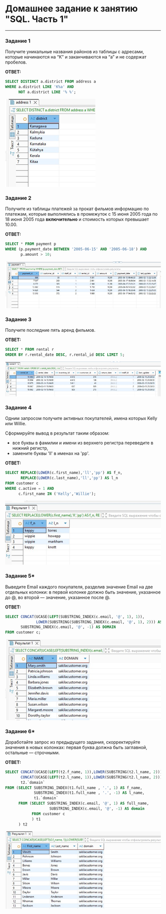 # Домашнее задание к занятию "SQL. Часть 1"

---

### Задание 1

Получите уникальные названия районов из таблицы с адресами, которые начинаются на “K” и заканчиваются на “a” и не содержат пробелов.

**ОТВЕТ:**
```SQl
SELECT DISTINCT a.district FROM address a 
WHERE a.district LIKE 'K%a' AND 
      NOT a.district LIKE '% %';
```  

![Задание 1](https://github.com/KokinAlexey/all-hw/blob/main/hw-12-03-SQL-1/images/Screenshot_1.jpg)

### Задание 2

Получите из таблицы платежей за прокат фильмов информацию по платежам, которые выполнялись в промежуток с 15 июня 2005 года по 18 июня 2005 года **включительно** и стоимость которых превышает 10.00.

**ОТВЕТ:**
```SQl
SELECT * FROM payment p 
WHERE (p.payment_date BETWEEN '2005-06-15' AND '2005-06-18') AND
       p.amount > 10;
```  

![Задание 2](https://github.com/KokinAlexey/all-hw/blob/main/hw-12-03-SQL-1/images/Screenshot_2.jpg)

### Задание 3

Получите последние пять аренд фильмов.

**ОТВЕТ:**
```SQl
SELECT * FROM rental r 
ORDER BY r.rental_date DESC, r.rental_id DESC LIMIT 5;
```  

![Задание 3](https://github.com/KokinAlexey/all-hw/blob/main/hw-12-03-SQL-1/images/Screenshot_3.jpg)

### Задание 4

Одним запросом получите активных покупателей, имена которых Kelly или Willie. 

Сформируйте вывод в результат таким образом:
- все буквы в фамилии и имени из верхнего регистра переведите в нижний регистр,
- замените буквы 'll' в именах на 'pp'.

**ОТВЕТ:**
```SQl
SELECT REPLACE(LOWER(c.first_name),'ll','pp') AS f_n, 
       REPLACE(LOWER(c.last_name),'ll','pp') AS l_n  
FROM customer c 
WHERE c.active = 1 AND 
      c.first_name IN ('Kelly','Willie');
```  

![Задание 4](https://github.com/KokinAlexey/all-hw/blob/main/hw-12-03-SQL-1/images/Screenshot_4.jpg)

### Задание 5*

Выведите Email каждого покупателя, разделив значение Email на две отдельных колонки: в первой колонке должно быть значение, указанное до @, во второй — значение, указанное после @.

**ОТВЕТ:**
```SQl
SELECT CONCAT(UCASE(LEFT(SUBSTRING_INDEX(c.email, '@', 1), 1)), 
              LOWER(SUBSTRING(SUBSTRING_INDEX(c.email, '@', 1), 2))) AS NAME, 
       SUBSTRING_INDEX(c.email, '@', -1) AS DOMAIN 
FROM customer c;
```  

![Задание 5](https://github.com/KokinAlexey/all-hw/blob/main/hw-12-03-SQL-1/images/Screenshot_5.jpg)

### Задание 6*

Доработайте запрос из предыдущего задания, скорректируйте значения в новых колонках: первая буква должна быть заглавной, остальные — строчными.

**ОТВЕТ:**
```SQl
SELECT CONCAT(UCASE(LEFT(t2.f_name, 1)),LOWER(SUBSTRING(t2.l_name, 2))) AS First_name,
       CONCAT(UCASE(LEFT(t2.l_name, 1)),LOWER(SUBSTRING(t2.l_name, 2))) AS Last_name,
       t2.`domain` 
FROM (SELECT SUBSTRING_INDEX(t1.full_name , '.', 1) AS f_name, 
             SUBSTRING_INDEX(t1.full_name , '.', -1) AS l_name,
             t1.`domain` 
      FROM (SELECT SUBSTRING_INDEX(c.email, '@', 1) AS full_name, 
                    SUBSTRING_INDEX(c.email, '@', -1) AS domain  
            FROM customer c
            ) t1
      ) t2
```  

![Задание 6](https://github.com/KokinAlexey/all-hw/blob/main/hw-12-03-SQL-1/images/Screenshot_6.jpg)
